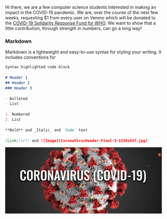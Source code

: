 Hi there, we are a few computer science students interested in making an impact in the COVID-19 pandemic. We are, over the course of the next few weeks, requesting $1 from every user on Venmo which will be donated to the [COVID-19 Solidarity Response Fund for WHO](https://covid19responsefund.org/en/). We want to show that a little contribution, through strength in numbers, can go a long way!  

### Markdown

Markdown is a lightweight and easy-to-use syntax for styling your writing. It includes conventions for

```markdown
Syntax highlighted code block

# Header 1
## Header 2
### Header 3

- Bulleted
- List

1. Numbered
2. List

**Bold** and _Italic_ and `Code` text

[Link](url) and ![Image](CoronaVirusHeader-Final-3-1536x647.jpg)
```

![Image](CoronaVirusHeader-Final-3-1536x647.jpg)

